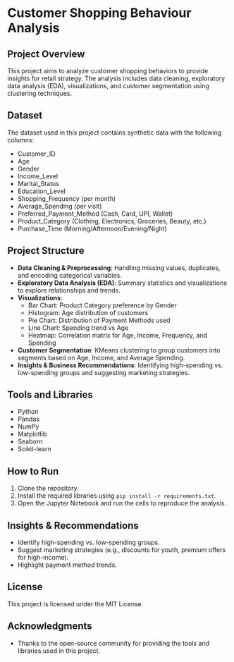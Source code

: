 # Customer Shopping Behaviour Analysis

## Project Overview

This project aims to analyze customer shopping behaviors to provide insights for retail strategy. The analysis includes data cleaning, exploratory data analysis (EDA), visualizations, and customer segmentation using clustering techniques.

## Dataset

The dataset used in this project contains synthetic data with the following columns:
- Customer_ID
- Age
- Gender
- Income_Level
- Marital_Status
- Education_Level
- Shopping_Frequency (per month)
- Average_Spending (per visit)
- Preferred_Payment_Method (Cash, Card, UPI, Wallet)
- Product_Category (Clothing, Electronics, Groceries, Beauty, etc.)
- Purchase_Time (Morning/Afternoon/Evening/Night)

## Project Structure

- **Data Cleaning & Preprocessing**: Handling missing values, duplicates, and encoding categorical variables.
- **Exploratory Data Analysis (EDA)**: Summary statistics and visualizations to explore relationships and trends.
- **Visualizations**: 
  - Bar Chart: Product Category preference by Gender
  - Histogram: Age distribution of customers
  - Pie Chart: Distribution of Payment Methods used
  - Line Chart: Spending trend vs Age
  - Heatmap: Correlation matrix for Age, Income, Frequency, and Spending
- **Customer Segmentation**: KMeans clustering to group customers into segments based on Age, Income, and Average Spending.
- **Insights & Business Recommendations**: Identifying high-spending vs. low-spending groups and suggesting marketing strategies.

## Tools and Libraries

- Python
- Pandas
- NumPy
- Matplotlib
- Seaborn
- Scikit-learn

## How to Run

1. Clone the repository.
2. Install the required libraries using `pip install -r requirements.txt`.
3. Open the Jupyter Notebook and run the cells to reproduce the analysis.

## Insights & Recommendations

- Identify high-spending vs. low-spending groups.
- Suggest marketing strategies (e.g., discounts for youth, premium offers for high-income).
- Highlight payment method trends.

## License

This project is licensed under the MIT License.

## Acknowledgments

- Thanks to the open-source community for providing the tools and libraries used in this project.
